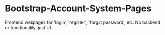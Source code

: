 # Bootstrap-Account-System-Pages
Frontend webpages for 'login', 'register', 'forgot password', etc. No backend or functionality, just UI.
